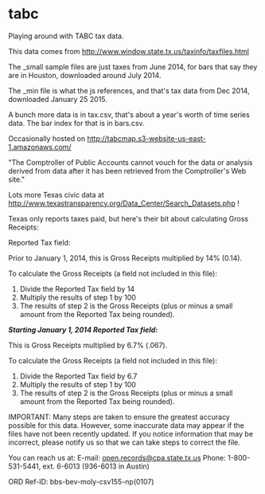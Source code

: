 tabc
====

Playing around with TABC tax data.

This data comes from http://www.window.state.tx.us/taxinfo/taxfiles.html

The _small sample files are just taxes from June 2014, for bars that say they are in Houston, downloaded around July 2014.

The _min file is what the js references, and that's tax data from Dec 2014, downloaded January 25 2015.

A bunch more data is in tax.csv, that's about a year's worth of time series data.  The bar index for that is in bars.csv.

Occasionally hosted on http://tabcmap.s3-website-us-east-1.amazonaws.com/

"The Comptroller of Public Accounts cannot vouch for the data or analysis derived from data after it has been retrieved from the Comptroller's Web site."

Lots more Texas civic data at http://www.texastransparency.org/Data_Center/Search_Datasets.php !


Texas only reports taxes paid, but here's their bit about calculating Gross Receipts:

Reported Tax field:

Prior to January 1, 2014, this is Gross Receipts multiplied by 14% (0.14).

To calculate the Gross Receipts (a field not included in this file):
  1. Divide the Reported Tax field by 14
  2. Multiply the results of step 1 by 100
  3. The results of step 2 is the Gross Receipts (plus or minus a 
     small amount from the Reported Tax being rounded).

***Starting January 1, 2014 Reported Tax field:*** 

This is Gross Receipts multiplied by 6.7% (.067).

To calculate the Gross Receipts (a field not included in this file):
  1. Divide the Reported Tax field by 6.7
  2. Multiply the results of step 1 by 100
  3. The results of step 2 is the Gross Receipts (plus or minus a 
     small amount from the Reported Tax being rounded).


IMPORTANT: Many steps are taken to ensure the greatest accuracy
possible for this data. However, some inaccurate data may appear
if the files have not been recently updated.  If you notice 
information that may be incorrect, please notify us so that we can 
take steps to correct the file.

You can reach us at:
  E-mail: open.records@cpa.state.tx.us
  Phone: 1-800-531-5441, ext. 6-6013 (936-6013 in Austin)

ORD Ref-ID: bbs-bev-moly-csv155-np(0107)
